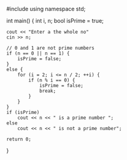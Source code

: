 #include <iostream>
using namespace std;

int main() {
    int i, n;
    bool isPrime = true;

    cout << "Enter a the whole no"
    cin >> n;

    // 0 and 1 are not prime numbers
    if (n == 0 || n == 1) {
        isPrime = false;
    }
    else {
        for (i = 2; i <= n / 2; ++i) {
            if (n % i == 0) {
                isPrime = false;
                break;
            }
        }
    }
    if (isPrime)
        cout << n << " is a prime number ";
    else
        cout << n << " is not a prime number";

    return 0;
}
